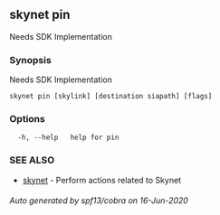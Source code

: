 ## skynet pin

Needs SDK Implementation

### Synopsis

Needs SDK Implementation

```
skynet pin [skylink] [destination siapath] [flags]
```

### Options

```
  -h, --help   help for pin
```

### SEE ALSO

* [skynet](skynet.md)	 - Perform actions related to Skynet

###### Auto generated by spf13/cobra on 16-Jun-2020

